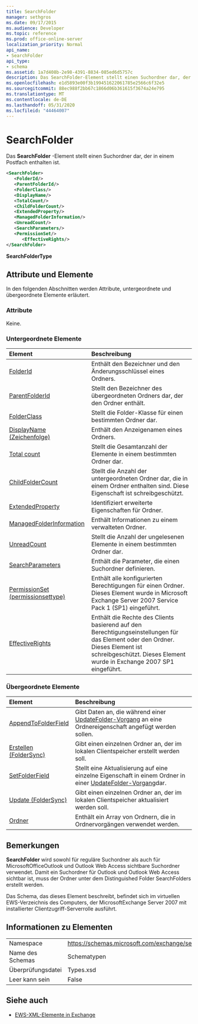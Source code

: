 ```yaml
---
title: SearchFolder
manager: sethgros
ms.date: 09/17/2015
ms.audience: Developer
ms.topic: reference
ms.prod: office-online-server
localization_priority: Normal
api_name:
- SearchFolder
api_type:
- schema
ms.assetid: 1a7d408b-2e98-4391-8834-085ed6d5757c
description: Das SearchFolder-Element stellt einen Suchordner dar, der in einem Postfach enthalten ist.
ms.openlocfilehash: e1d5893e00f3b199451622061785e2566c6f32e5
ms.sourcegitcommit: 88ec988f2bb67c1866d06b361615f3674a24e795
ms.translationtype: MT
ms.contentlocale: de-DE
ms.lasthandoff: 05/31/2020
ms.locfileid: "44464007"
---
```

# <a name="searchfolder"></a>SearchFolder

Das **SearchFolder** -Element stellt einen Suchordner dar, der in einem Postfach enthalten ist. 
  
```xml
<SearchFolder>
   <FolderId/>
   <ParentFolderId/>
   <FolderClass/>
   <DisplayName/>
   <TotalCount/>
   <ChildFolderCount/>
   <ExtendedProperty/>
   <ManagedFolderInformation/>
   <UnreadCount/>
   <SearchParameters/>
   <PermissionSet/>
      <EffectiveRights/>
</SearchFolder>
```

 **SearchFolderType**
## <a name="attributes-and-elements"></a>Attribute und Elemente

In den folgenden Abschnitten werden Attribute, untergeordnete und übergeordnete Elemente erläutert.
  
### <a name="attributes"></a>Attribute

Keine.
  
### <a name="child-elements"></a>Untergeordnete Elemente

|**Element**|**Beschreibung**|
|:-----|:-----|
|[FolderId](folderid.md) <br/> |Enthält den Bezeichner und den Änderungsschlüssel eines Ordners.  <br/> |
|[ParentFolderId](parentfolderid.md) <br/> |Stellt den Bezeichner des übergeordneten Ordners dar, der den Ordner enthält.  <br/> |
|[FolderClass](folderclass.md) <br/> |Stellt die Folder-Klasse für einen bestimmten Ordner dar.  <br/> |
|[DisplayName (Zeichenfolge)](displayname-string.md) <br/> |Enthält den Anzeigenamen eines Ordners.  <br/> |
|[Total count](totalcount.md) <br/> |Stellt die Gesamtanzahl der Elemente in einem bestimmten Ordner dar.  <br/> |
|[ChildFolderCount](childfoldercount.md) <br/> |Stellt die Anzahl der untergeordneten Ordner dar, die in einem Ordner enthalten sind. Diese Eigenschaft ist schreibgeschützt.  <br/> |
|[ExtendedProperty](extendedproperty.md) <br/> |Identifiziert erweiterte Eigenschaften für Ordner.  <br/> |
|[ManagedFolderInformation](managedfolderinformation.md) <br/> |Enthält Informationen zu einem verwalteten Ordner.  <br/> |
|[UnreadCount](unreadcount.md) <br/> |Stellt die Anzahl der ungelesenen Elemente in einem bestimmten Ordner dar.  <br/> |
|[SearchParameters](searchparameters.md) <br/> |Enthält die Parameter, die einen Suchordner definieren.  <br/> |
|[PermissionSet (permissionsettype)](permissionset-permissionsettype.md) <br/> |Enthält alle konfigurierten Berechtigungen für einen Ordner. Dieses Element wurde in Microsoft Exchange Server 2007 Service Pack 1 (SP1) eingeführt.  <br/> |
|[EffectiveRights](effectiverights.md) <br/> |Enthält die Rechte des Clients basierend auf den Berechtigungseinstellungen für das Element oder den Ordner. Dieses Element ist schreibgeschützt. Dieses Element wurde in Exchange 2007 SP1 eingeführt.  <br/> |
   
### <a name="parent-elements"></a>Übergeordnete Elemente

|**Element**|**Beschreibung**|
|:-----|:-----|
|[AppendToFolderField](appendtofolderfield.md) <br/> |Gibt Daten an, die während einer [UpdateFolder-Vorgang](updatefolder-operation.md) an eine Ordnereigenschaft angefügt werden sollen.  <br/> |
|[Erstellen (FolderSync)](create-foldersync.md) <br/> |Gibt einen einzelnen Ordner an, der im lokalen Clientspeicher erstellt werden soll.  <br/> |
|[SetFolderField](setfolderfield.md) <br/> |Stellt eine Aktualisierung auf eine einzelne Eigenschaft in einem Ordner in einer [UpdateFolder-Vorgang](updatefolder-operation.md)dar.  <br/> |
|[Update (FolderSync)](update-foldersync.md) <br/> |Gibt einen einzelnen Ordner an, der im lokalen Clientspeicher aktualisiert werden soll.  <br/> |
|[Ordner](folders-ex15websvcsotherref.md) <br/> |Enthält ein Array von Ordnern, die in Ordnervorgängen verwendet werden.  <br/> |
   
## <a name="remarks"></a>Bemerkungen

 **SearchFolder** wird sowohl für reguläre Suchordner als auch für MicrosoftOfficeOutlook und Outlook Web Access sichtbare Suchordner verwendet. Damit ein Suchordner für Outlook und Outlook Web Access sichtbar ist, muss der Ordner unter dem Distinguished Folder SearchFolders erstellt werden. 
  
Das Schema, das dieses Element beschreibt, befindet sich im virtuellen EWS-Verzeichnis des Computers, der MicrosoftExchange Server 2007 mit installierter Clientzugriff-Serverrolle ausführt.
  
## <a name="element-information"></a>Informationen zu Elementen

|||
|:-----|:-----|
|Namespace  <br/> |https://schemas.microsoft.com/exchange/services/2006/types  <br/> |
|Name des Schemas  <br/> |Schematypen  <br/> |
|Überprüfungsdatei  <br/> |Types.xsd  <br/> |
|Leer kann sein  <br/> |False  <br/> |
   
## <a name="see-also"></a>Siehe auch



- [EWS-XML-Elemente in Exchange](ews-xml-elements-in-exchange.md)

